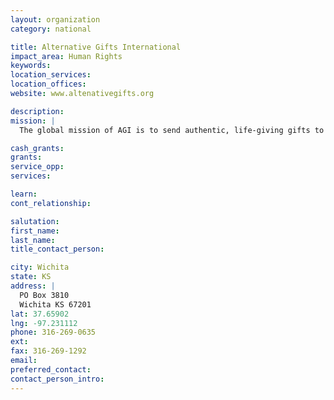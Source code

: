 ```yaml
---
layout: organization
category: national

title: Alternative Gifts International
impact_area: Human Rights
keywords: 
location_services: 
location_offices: 
website: www.altenativegifts.org

description: 
mission: |
  The global mission of AGI is to send authentic, life-giving gifts to a needy world -- gifts that build a partnership with oppressed people in crisis and that protect and preserve the earth's endangered environment -- to nourish and sustain a more equitable and peaceful global community. 

cash_grants: 
grants: 
service_opp: 
services: 

learn: 
cont_relationship: 

salutation: 
first_name: 
last_name: 
title_contact_person: 

city: Wichita
state: KS
address: |
  PO Box 3810  
  Wichita KS 67201
lat: 37.65902
lng: -97.231112
phone: 316-269-0635
ext: 
fax: 316-269-1292
email: 
preferred_contact: 
contact_person_intro: 
---
```

